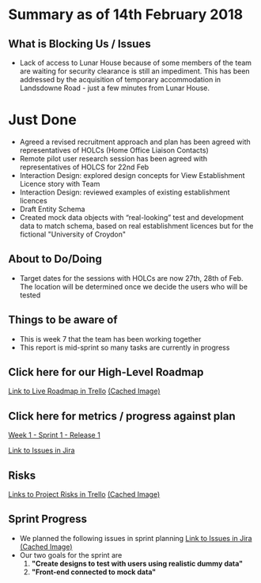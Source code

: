# Summary as of 14th February 2018

## What is Blocking Us / Issues
* Lack of access to Lunar House because of some members of the team are waiting for security clearance is still an impediment. This has been addressed by the acquisition of temporary accommodation in Landsdowne Road - just a few minutes from Lunar House.

# Just Done
* Agreed a revised recruitment approach and plan has been agreed with representatives of HOLCs (Home Office Liaison Contacts) 
* Remote pilot user research session has been agreed with representatives of HOLCS for 22nd Feb
* Interaction Design: explored design concepts for View Establishment Licence story with Team
* Interaction Design: reviewed examples of existing establishment licences
* Draft Entity Schema
* Created mock data objects with “real-looking” test and development data to match schema, based on real establishment licences but for the fictional "University of Croydon"

## About to Do/Doing
* Target dates for the sessions with HOLCs are now 27th, 28th of Feb. The location will be determined once we decide the users who will be tested

## Things to be aware of
* This is week 7 that the team has been working together
* This report is mid-sprint so many tasks are currently in progress

## Click here for our High-Level Roadmap
[Link to Live Roadmap in Trello](https://trello.com/b/gDQdE01u/asl-roadmap)    [\(Cached Image\)](graphs/ASLRoadMap07022018.png)

## Click here for metrics / progress against plan
[Week 1 - Sprint 1 - Release 1](graphs/progress14022018.png)

[Link to Issues in Jira](https://jira.digital.homeoffice.gov.uk/secure/RapidBoard.jspa?rapidView=287)

## Risks
[Links to Project Risks in Trello](https://trello.com/b/VuFuCL7t/risk-register-and-kpis-asl-delivery)    [\(Cached Image\)](graphs/ASLRiskRegister14022018.png)

## Sprint Progress
* We planned the following issues in sprint planning [Link to Issues in Jira](https://jira.digital.homeoffice.gov.uk/issues/?jql=Sprint%3D%20%22Sprint%201%22%20and%20project%3D%22Animal%20Sciences%22)    [\(Cached Image\)](graphs/Sprint07022018.png)
* Our two goals for the sprint are
	1.  **"Create designs to test with users using realistic dummy data"**
	2.  **"Front-end connected to mock data"**
